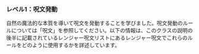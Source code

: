 ### レベル1：呪文発動

自然の魔法的な本質を導いて呪文を発動することを学びました。呪文発動のルールについては「呪文」を参照してください。以下の情報は、このクラスの説明の後半に記載されているレンジャー呪文リストにあるレンジャー呪文でこれらのルールをどのように使用するかを詳述しています。
